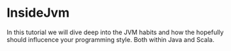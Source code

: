 # InsideJvm
In this tutorial we will dive deep into the JVM habits and how the hopefully should influcence your programming style. Both within Java and Scala.
